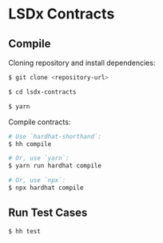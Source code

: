# LSDx Contracts

## Compile

Cloning repository and install dependencies:

```sh
$ git clone <repository-url>

$ cd lsdx-contracts

$ yarn
```
Compile contracts:

```sh
# Use `hardhat-shorthand`:
$ hh compile

# Or, use `yarn`:
$ yarn run hardhat compile

# Or, use `npx`:
$ npx hardhat compile
```

## Run Test Cases

```sh
$ hh test
```